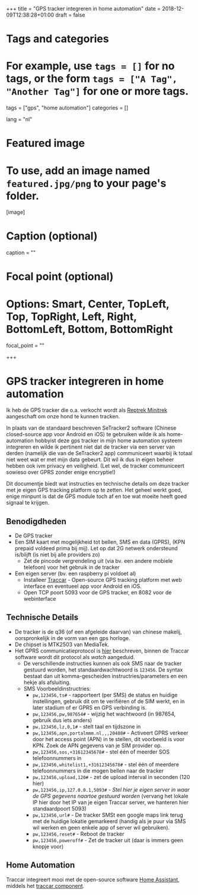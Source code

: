 +++
title = "GPS tracker integreren in home automation"
date = 2018-12-09T12:38:28+01:00
draft = false

# Tags and categories
# For example, use `tags = []` for no tags, or the form `tags = ["A Tag", "Another Tag"]` for one or more tags.
tags = ["gps", "home automation"]
categories = []

lang = "nl"

# Featured image
# To use, add an image named `featured.jpg/png` to your page's folder.
[image]
  # Caption (optional)
  caption = ""

  # Focal point (optional)
  # Options: Smart, Center, TopLeft, Top, TopRight, Left, Right, BottomLeft, Bottom, BottomRight
  focal_point = ""

+++

# GPS tracker integreren in home automation

Ik heb de GPS tracker die o.a. verkocht wordt als [Reptrek Minitrek](https://www.reptrek.com/huisdieren/gps-tracker-voor-kat-en-hond-minitrek/) aangeschaft
om onze hond te kunnen tracken.

In plaats van de standaard beschreven SeTracker2 software (Chinese closed-source app voor Android en iOS) te gebruiken
wilde ik als home-automation hobbyist deze gps tracker in mijn home automation systeem integreren en wilde ik pertinent
niet dat de tracker via een server van derden (namelijk die van de SeTracker2 app) communiceert waarbij ik totaal niet
weet wat er met mijn data gebeurt.  Dit wil ik dus in eigen beheer hebben ook ivm privacy en veiligheid. (Let wel,
de tracker communiceert sowieso over GPRS zonder enige encryptie!)

Dit documentje biedt wat instructies en technische details om deze tracker met je eigen GPS tracking platform op te
zetten. Het geheel werkt goed, enige minpunt is dat de GPS module toch af en toe wat moeite heeft goed signaal te
krijgen.


Benodigdheden
---------------

* De GPS tracker
* Een SIM kaart met mogelijkheid tot bellen, SMS en data (GPRS), (KPN prepaid voldeed prima bij mij). Let op dat 2G
  netwerk ondersteund is/blijft  (is niet bij alle providers zo)
     * Zet de pincode vergrendeling uit (via bv. een andere mobiele telefoon) voor het gebruik in de tracker
* Een eigen server (bv. een raspberry pi voldoet al)
     * Installeer [Traccar](https://www.traccar.org) - Open-source GPS tracking platform met web interface en eventueel app voor Android en iOS.
     * Open TCP poort 5093 voor de GPS tracker, en 8082 voor de webinterface

Technische Details
--------------------

* De tracker is de q36 (of een afgeleide daarvan) van chinese makelij, oorspronkelijk in de vorm van een gps horloge.
* De chipset is MTK2503 van MediaTek.
* Het GPRS communicatieprotocol is [hier](https://dl.dropboxusercontent.com/s/2hid9vaa2vno4jr/Communication%20Protocol.doc) beschreven, binnen de Traccar software wordt dit protocol als *watch* aangeduid.
    * De verschillende instructies kunnen als ook SMS naar de tracker gestuurd worden, het standaardwachtwoord is
        ``123456``. De syntax bestaat dan uit komma-gescheiden instructries/parameters en een hekje als afsluiting.
    * SMS Voorbeeldinstructries:
        * ``pw,123456,ts#`` - rapporteert (per SMS) de status en huidige instellingen, gebruik dit om te verifiëren of de
            SIM werkt, en in later stadium of er GPRS en GPS verbinding is.
        * ``pw,123456,pw,987654#`` - wijzig het wachtwoord (in 987654, gebruik dus iets anders)
        * ``pw,123456,lz,0,1#`` - stelt taal en tijdszone in
        * ``pw,123456,apn,portalmmm.nl,,,20408#`` - Activeert GPRS verkeer door het access point (APN) in te stellen, dit voorbeeld is voor
            KPN. Zoek de APN gegevens van je SIM provider op.
        * ``pw,123456,sos,+31612345678#`` - stel één of meerder SOS telefoonnummers in
        * ``pw,123456,whitelist1,+31612345678#`` - stel één of meerdere telefoonnummers in die mogen bellen naar de tracker
        * ``pw,123456,upload,120#`` - zet de upload interval in seconden (120 hier)
        * ``pw,123456,ip,127.0.0.1,5093#`` - *Stel hier je eigen server in waar de GPS gegevens naartoe gestuurd worden* (vervang het lokale IP hier door het IP van je eigen Traccar server, we hanteren hier standaardpoort 5093)
        * ``pw,123456,url#`` - De tracker SMSt een google maps link terug met de huidige lokatie gemarkeerd (handig als
            je puur via SMS wil werken en geen enkele app of server wil gebruiken).
        * ``pw,123456,reset#`` - Reboot de tracker
        * ``pw,123456,poweroff#`` - Zet de tracker uit (daar is immers geen knopje voor)


Home Automation
------------------

Traccar integreert mooi met de open-source software [Home Assistant](https://www.home-assistant.io), middels het [traccar component](https://www.home-assistant.io/components/device_tracker.traccar/).




